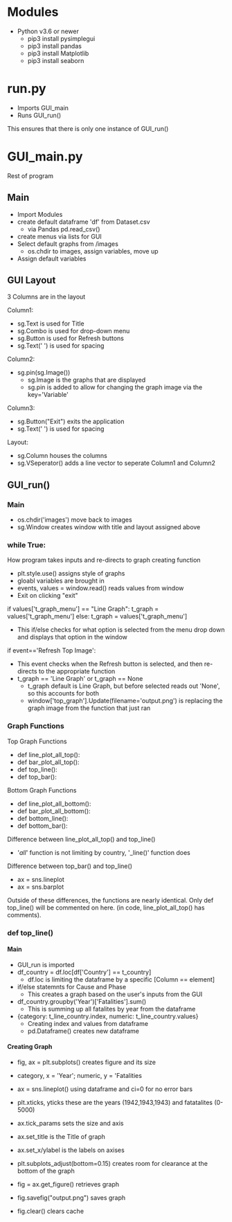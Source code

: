 # Modules

- Python v3.6 or newer
  - pip3 install pysimplegui
  - pip3 install pandas
  - pip3 install Matplotlib
  - pip3 install seaborn

# run.py

- Imports GUI_main
- Runs GUI_run()

This ensures that there is only one instance of GUI_run()

# GUI_main.py

Rest of program

## Main

- Import Modules
- create default dataframe 'df' from Dataset.csv
  - via Pandas pd.read_csv()
- create menus via lists for GUI
- Select default graphs from /images
  - os.chdir to images, assign variables, move up
- Assign default variables


## GUI Layout

3 Columns are in the layout

Column1:
- sg.Text is used for Title
- sg.Combo is used for drop-down menu
- sg.Button is used for Refresh buttons
- sg.Text(' ') is used for spacing

Column2:
- sg.pin(sg.Image())
  - sg.Image is the graphs that are displayed
  - sg.pin is added to allow for changing the graph image via the key='Variable'

Column3:
- sg.Button("Exit") exits the application
- sg.Text(' ') is used for spacing

Layout:
- sg.Column houses the columns
- sg.VSeperator() adds a line vector to seperate Column1 and Column2


## GUI_run()

### Main
- os.chdir('images') move back to images
- sg.Window creates window with title and layout assigned above

### while True:

How program takes inputs and re-directs to graph creating function

- plt.style.use() assigns style of graphs
- gloabl variables are brought in
- events, values = window.read() reads values from window
- Exit on clicking "exit"

if values['t_graph_menu'] == "Line Graph":
   t_graph = values['t_graph_menu']
else:
   t_graph = values['t_graph_menu']

- This if/else checks for what option is selected from the menu drop down and displays that option in the window


if event=='Refresh Top Image':  

- This event checks when the Refresh button is selected, and then re-directs to the appropriate function
- t_graph == 'Line Graph' or t_graph == None
  - t_graph default is Line Graph, but before selected reads out 'None', so this accounts for both
  - window['top_graph'].Update(filename='output.png') is replacing the graph image from the function that just ran

### Graph Functions

Top Graph Functions
- def line_plot_all_top():
- def bar_plot_all_top():
- def top_line():
- def top_bar():

Bottom Graph Functions
- def line_plot_all_bottom():
- def bar_plot_all_bottom():
- def bottom_line():
- def bottom_bar():

Difference between line_plot_all_top() and top_line()
- '_all_' function is not limiting by country, '_line()' function does

Difference between top_bar() and top_line()
- ax = sns.lineplot
- ax = sns.barplot

Outside of these differences, the functions are nearly identical.
Only def top_line() will be commented on here. (in code, line_plot_all_top() has comments).

### def top_line()

#### Main

- GUI_run is imported
- df_country = df.loc[df['Country'] == t_country]
  - df.loc is limiting the dataframe by a specific [Column == element]
- if/else statemnts for Cause and Phase
  - This creates a graph based on the user's inputs from the GUI
- df_country.groupby('Year')['Fatalities'].sum()
  - This is summing up all fatalites by year from the dataframe
- {category: t_line_country.index, numeric: t_line_country.values}
  - Creating index and values from dataframe
  - pd.Dataframe() creates new dataframe

#### Creating Graph

- fig, ax = plt.subplots() creates figure and its size
- category, x = 'Year'; numeric, y = 'Fatalities
- ax = sns.lineplot() using dataframe and ci=0 for no error bars

- plt.xticks, yticks these are the years (1942,1943,1943) and fatatalites (0-5000)
- ax.tick_params sets the size and axis
- ax.set_title is the Title of graph
- ax.set_x/ylabel is the labels on axises
- plt.subplots_adjust(bottom=0.15) creates room for clearance at the bottom of the graph

- fig = ax.get_figure() retrieves graph
- fig.savefig("output.png") saves graph
- fig.clear() clears cache
